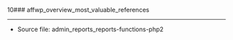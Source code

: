 10### affwp_overview_most_valuable_references

----

- Source file: admin_reports_reports-functions-php2